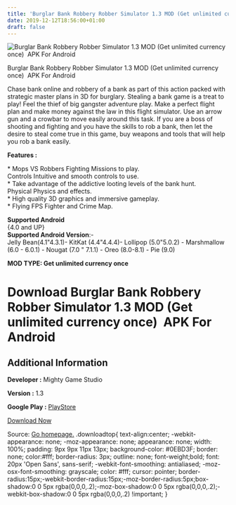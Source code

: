 ```yaml
---
title: 'Burglar Bank Robbery Robber Simulator 1.3 MOD (Get unlimited currency once)  APK For Android'
date: 2019-12-12T18:56:00+01:00
draft: false
---
```


![Burglar Bank Robbery Robber Simulator 1.3 MOD (Get unlimited currency once)  APK For Android](https://i0.wp.com/apkhome.net/wp-content/uploads/2019/12/Burglar-Bank-Robbery-Robber-Simulator.png "Burglar Bank Robbery Robber Simulator 1.3 MOD (Get unlimited currency once)  APK For Android")

  

Burglar Bank Robbery Robber Simulator 1.3 MOD (Get unlimited currency once)  APK For Android

Chase bank online and robbery of a bank as part of this action packed with strategic master plans in 3D for burglary. Stealing a bank game is a treat to play! Feel the thief of big gangster adventure play. Make a perfect flight plan and make money against the law in this flight simulator. Use an arrow gun and a crowbar to move easily around this task. If you are a boss of shooting and fighting and you have the skills to rob a bank, then let the desire to steal come true in this game, buy weapons and tools that will help you rob a bank easily.

**Features :**

\* Mops VS Robbers Fighting Missions to play.  
Controls Intuitive and smooth controls to use.  
\* Take advantage of the addictive looting levels of the bank hunt.  
Physical Physics and effects.  
\* High quality 3D graphics and immersive gameplay.  
\* Flying FPS Fighter and Crime Map.

**Supported Android**  
{4.0 and UP}  
**Supported Android Version**:-  
Jelly Bean(4.1"4.3.1)- KitKat (4.4"4.4.4)- Lollipop (5.0"5.0.2) - Marshmallow (6.0 - 6.0.1) - Nougat (7.0 " 7.1.1) - Oreo (8.0-8.1) - Pie (9.0)

**MOD TYPE: Get unlimited currency once**

Download Burglar Bank Robbery Robber Simulator 1.3 MOD (Get unlimited currency once)  APK For Android
======================================================================================================

Additional Information
----------------------

**Developer :** Mighty Game Studio

**Version :** 1.3

**Google Play :** [PlayStore](https://play.google.com/store/apps/details?id=com.bank.robbery.sim)

  

[Download Now](https://store4app.co/post/burglar-bank-robbery-robber-simulator-1-3-mod-get-unlimited-currency-once-apk-for-android_1576172356)

  
Source: [Go homepage.](https://store4app.co/post/burglar-bank-robbery-robber-simulator-1-3-mod-get-unlimited-currency-once-apk-for-android_1576172356) .downloadtop{ text-align:center; -webkit-appearance: none; -moz-appearance: none; appearance: none; width: 100%; padding: 9px 9px 11px 13px; background-color: #0EBD3F; border: none; color:#fff; border-radius: 3px; outline: none; font-weight;bold; font: 20px 'Open Sans', sans-serif; -webkit-font-smoothing: antialiased; -moz-osx-font-smoothing: grayscale; color: #fff; cursor: pointer; border-radius:15px;-webkit-border-radius:15px;-moz-border-radius:5px;box-shadow:0 0 5px rgba(0,0,0,.2);-moz-box-shadow:0 0 5px rgba(0,0,0,.2);-webkit-box-shadow:0 0 5px rgba(0,0,0,.2) !important; }